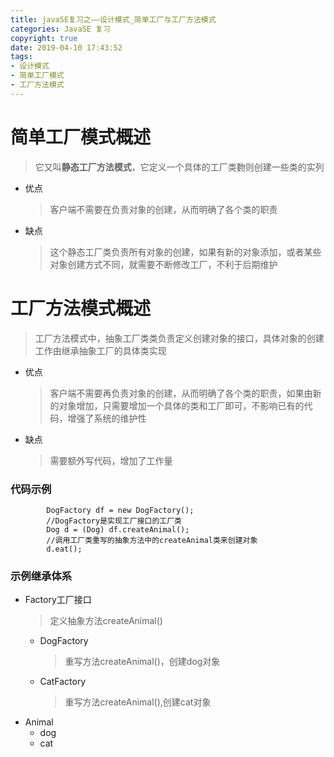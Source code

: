 ```yaml
---
title: javaSE复习之——设计模式_简单工厂与工厂方法模式
categories: JavaSE 复习
copyright: true
date: 2019-04-10 17:43:52
tags:
- 设计模式
- 简单工厂模式
- 工厂方法模式
---
```

# 简单工厂模式概述
> 它又叫**静态工厂方法模式**，它定义一个具体的工厂类覅则创建一些类的实列

- 优点
	> 客户端不需要在负责对象的创建，从而明确了各个类的职责

- 缺点
	> 这个静态工厂类负责所有对象的创建，如果有新的对象添加，或者某些对象创建方式不同，就需要不断修改工厂，不利于后期维护

<!--more-->


# 工厂方法模式概述
> 工厂方法模式中，抽象工厂类类负责定义创建对象的接口，具体对象的创建工作由继承抽象工厂的具体类实现

- 优点
	> 客户端不需要再负责对象的创建，从而明确了各个类的职责，如果由新的对象增加，只需要增加一个具体的类和工厂即可，不影响已有的代码，增强了系统的维护性

- 缺点
	> 需要额外写代码，增加了工作量




### 代码示例
```
		DogFactory df = new DogFactory();
		//DogFactory是实现工厂接口的工厂类
		Dog d = (Dog) df.createAnimal();
		//调用工厂类重写的抽象方法中的createAnimal类来创建对象
		d.eat();
```

### 示例继承体系
- Factory工厂接口	
	> 定义抽象方法createAnimal()
	- DogFactory	
		> 重写方法createAnimal()，创建dog对象
	- CatFactory
		> 重写方法createAnimal(),创建cat对象
- Animal
	- dog
	- cat
